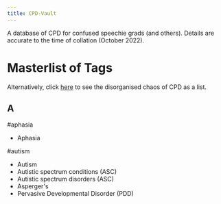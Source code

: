 ```yaml
---
title: CPD-Vault
---
```


A database of CPD for confused speechie grads (and others).
Details are accurate to the time of collation (October 2022).

# Masterlist of Tags
Alternatively, click [here](cpd.md) to see the disorganised chaos of CPD as a list.

<!-- "A" -->
<h2>A</h2>

<!-- Aphasia -->
<p class="tag">#aphasia</p>
<ul type="disc">
<li>Aphasia</li>
</ul>

<!-- Aphasia -->
<p class="tag">#autism</p>
<ul type="disc">
<li>Autism</li>
<li>Autistic spectrum conditions (ASC)</li>
<li>Autistic spectrum disorders (ASC)</li>
<li>Asperger's</li>
<li>Pervasive Developmental Disorder (PDD)</li>
</ul>